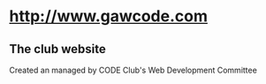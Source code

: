 # http://www.gawcode.com
## The club website

Created an managed by CODE Club's Web Development Committee
